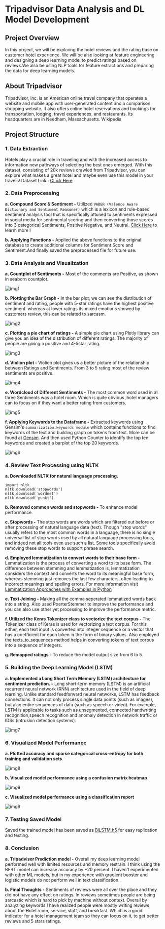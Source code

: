 # Tripadvisor Data Analysis and DL Model Development

## Project Overview
In this project, we will be exploring the hotel reviews and the rating base on customer hotel experience. We will be also looking at feature engineering and designing a deep learning model to predict ratings based on reviews.We also be using NLP tools for feature extractions and preparing the data for deep learning models.

## About Tripadvisor
Tripadvisor, Inc. is an American online travel company that operates a website and mobile app with user-generated content and a comparison shopping website. It also offers online hotel reservations and bookings for transportation, lodging, travel experiences, and restaurants. Its headquarters are in Needham, Massachusetts. Wikipedia

## Project Structure

### 1. Data Extraction

Hotels play a crucial role in traveling and with the increased access to information new pathways of selecting the best ones emerged. With this dataset, consisting of 20k reviews crawled from Tripadvisor, you can explore what makes a great hotel and maybe even use this model in your travels! Dataset Link : [CLick Here](https://zenodo.org/records/1219899#.YHwt1J_ivIU)

### 2. Data Preprocessing

**a. Compound Score & Sentiment -** Utilized `VADER (Valence Aware Dictionary and Sentiment Reasoner)` which is a lexicon and rule-based sentiment analysis tool that is specifically attuned to sentiments expressed in social media for sentimental scoring and then converting those scores into 3 categorical Sentiments, Positive Negative, and Neutral. [Click Here](https://github.com/cjhutto/vaderSentiment#introduction) to learm more ! 

**b. Applying Functions -** Applied the above functions to the original database to create additional columns for Sentiment Score and Sentiment.And finally saved the preprocessed file for future use.

### 3. Data Analysis and Visualization 

**a. Countplot of Sentiments -** Most of the comments are Positive, as shown in seaborn countplot.

![img1](https://github.com/roy-sub/Tripadvisor/blob/main/Images/Countplot%20of%20Sentiments.png)

**b. Plotting the Bar Graph -** In the bar plot, we can see the distribution of sentiment and rating, people with 5-star ratings have the highest positive sentiment. whereas at lower ratings its mixed emotions showed by customers review, this can be related to sarcasm.

![img2](https://github.com/roy-sub/Tripadvisor/blob/main/Images/Plotting%20the%20Bar%20Graph.png)

**c. Plotting a pie chart of ratings -** A simple pie chart using Plotly library can give you an idea of the distribution of different ratings. The majority of people are giving a positive and 4-5star rating.

![img3](https://github.com/roy-sub/Tripadvisor/blob/main/Images/Plotting%20a%20pie%20chart%20of%20ratings.png)

**d. Violion plot -** Violion plot gives us a better picture of the relationship between Ratings and Sentiments. From 3 to 5 rating most of the review sentiments are positive.

![img4](https://github.com/roy-sub/Tripadvisor/blob/main/Images/Violin%20plot.png)

**e. Wordcloud of Different Sentiments -** The most common word used in all three Sentiments was a hotel room. Which is quite obvious ,hotel managers can to focus on if they want a better rating from customers.

![img5](https://github.com/roy-sub/Tripadvisor/blob/main/Images/Wordcloud%20of%20Different%20Sentiments.png)

**f. Applying Keywords to the Dataframe -** 
Extracted keywords using Gensim's `summarization.keywords module` which contains functions to find keywords of the text and building graph on tokens from text. More can be found at [Gensim](https://radimrehurek.com/gensim_3.8.3/summarization/keywords.html). And then used Python Counter to identify the top ten keywords and created a barplot of the top 20 keywords.

![img6](https://github.com/roy-sub/Tripadvisor/blob/main/Images/Barplot%20of%20Top%2020%20Keywords.png)

### 4. Review Text Processing using NLTK

**a. Downloaded NLTK for natural language processing.**

```
import nltk
nltk.download('stopwords')
nltk.download('wordnet')
nltk.download('punkt')
```

**b. Removed common words and stopwords -** To enhance model performance.

**c. Stopwords -** The stop words are words which are filtered out before or after processing of natural language data (text). Though "stop words" usually refers to the most common words in a language, there is no single universal list of stop words used by all natural language processing tools, and indeed not all tools even use such a list. Some tools specifically avoid removing these stop words to support phrase search.

**d. Employed lemmatization to convert words to their base form -** Lemmatization is the process of converting a word to its base form. The difference between stemming and lemmatization is, lemmatization considers the context and converts the word to its meaningful base form, whereas stemming just removes the last few characters, often leading to incorrect meanings and spelling errors. For more information visit [Lemmatization Approaches with Examples in Python](https://www.machinelearningplus.com/nlp/lemmatization-examples-python/)

**e. Text Joining -** Making all the comma seperated lemmatized words back into a string. Also used PoerterStemmer to improve the performance and you can also use other yet processing to improve the performance metric.

**f. Utilized the Keras Tokenizer class to vectorize the text corpus -** The Tokenizer class of Keras is used for vectorizing a text corpus. For this either, each text input is converted into integer sequence or a vector that has a coefficient for each token in the form of binary values. Also employed the texts_to_sequences method helps in converting tokens of text corpus into a sequence of integers.

**g. Remapped ratings -** To reduce the model output size from 6 to 5.

### 5. Building the Deep Learning Model (LSTM)

**a. Implemented a Long Short Term Memory (LSTM) architecture for sentiment prediction. -** Long short-term memory (LSTM) is an artificial recurrent neural network (RNN) architecture used in the field of deep learning. Unlike standard feedforward neural networks, LSTM has feedback connections. It can not only process single data points (such as images), but also entire sequences of data (such as speech or video). For example, LSTM is applicable to tasks such as unsegmented, connected handwriting recognition,speech recognition and anomaly detection in network traffic or IDSs (intrusion detection systems).

![img7](https://github.com/roy-sub/Tripadvisor/blob/main/model_architecture.png)

### 6. Visualized Model Performance

**a. Plotted accuracy and sparse categorical cross-entropy for both training and validation sets**

![img8](https://github.com/roy-sub/Tripadvisor/blob/main/Images/metrics%20i.png)

**b. Visualized model performance using a confusion matrix heatmap**

![img9](https://github.com/roy-sub/Tripadvisor/blob/main/Images/confusion%20matrix.png)

**c. Visualized model performance using a classification report**

![img9](https://github.com/roy-sub/Tripadvisor/blob/main/Images/Classification%20Report.png)

### 7. Testing Saved Model
Saved the trained model has been saved as [BiLSTM.h5](https://github.com/roy-sub/Tripadvisor/blob/main/BiLSTM.h5) for easy replication and testing.

### 8. Conclusion

**a. Tripadvisor Prediction model -** Overall my deep learning model performed well with limited resources and memory restrain. I think using the BERT model can increase accuracy by +20 percent. I haven't experimented with other ML models, but in my experience with gradient booster and logistic models do not perform well in text classification.

**b. Final Thoughts -** Sentiments of reviews were all over the place and they did not have any effect on ratings. In reviews sometimes people are being sarcastic which is hard to pick by machine without context. Overall by analyzing keywords I have realized people were mostly writing reviews about the Hotel room, service, staff, and breakfast. Which is a good indicator for a hotel management team so they can focus on it, to get better reviews and 5 stars ratings.
